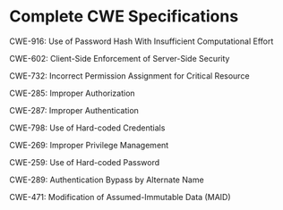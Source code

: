 

# Complete CWE Specifications

CWE-916: Use of Password Hash With Insufficient Computational Effort

CWE-602: Client-Side Enforcement of Server-Side Security

CWE-732: Incorrect Permission Assignment for Critical Resource

CWE-285: Improper Authorization

CWE-287: Improper Authentication

CWE-798: Use of Hard-coded Credentials

CWE-269: Improper Privilege Management

CWE-259: Use of Hard-coded Password

CWE-289: Authentication Bypass by Alternate Name

CWE-471: Modification of Assumed-Immutable Data (MAID)